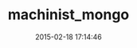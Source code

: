 ---
layout: post
title:  "machinist_mongo"
repo:   "nmerouze/machinist_mongo"
date:   2015-02-18 17:14:46
gemurl: http://github.com/nmerouze/machinist_mongo
---